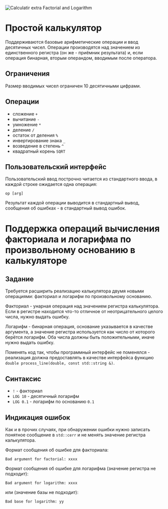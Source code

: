 ![Calculatir extra Factorial and Logarithm](https://github.com/itiviti-cpp-master/calc-fac-log/workflows/Calculatir%20extra%20Factorial%20and%20Logarithm/badge.svg)
# Простой калькулятор
Поддерживаются базовые арифметические операции и ввод десятичных чисел.
Операции производятся над значением из единственного регистра (он же - приёмник результата) и, если операция бинарная, вторым
операндом, вводимым после оператора.

## Ограничения
Размер вводимых чисел ограничен 10 десятичными цифрами.

## Операции
* сложение `+`
* вычитание `-`
* умножение `*`
* деление `/`
* остаток от деления `%`
* инвертирование знака `_`
* возведение в степень `^`
* квадратный корень `SQRT`

## Пользовательский интерфейс
Пользовательский ввод построчно читается из стандартного ввода, в каждой строке ожидается одна операция:
```
op [arg]
```
Результат каждой операции выводится в стандартный вывод, сообщения об ошибках - в стандартный вывод ошибок.

# Поддержка операций вычисления факториала и логарифма по произвольному основанию в калькуляторе
## Задание
Требуется расширить реализацию калькулятора двумя новыми операциями: факториал и логарифм по произвольному основанию.

Факториал - унарная операция над значением регистра калькулятора. Если в регистре находится что-то отличное от неотрицательного целого числа, нужно выдать ошибку.

Логарифм - бинарная операция, основание указывается в качестве аргумента, а значение регистра используется как число от которого берётся логарифм. Оба числа должны быть положительными, иначе нужно выдать ошибку.

Поменять код так, чтобы программный интерфейс не поменялся - реализация должна предоставлять в качестве интерфейса функцию `double process_line(double, const std::string &)`.

## Синтаксис
* `!` - факториал
* `LOG 10` - десятичный логарифм
* `LOG 0.1` - логарифм по основанию `0.1`

## Индикация ошибок
Как и в прочих случаях, при обнаружении ошибки нужно записать понятное сообщение в `std::cerr` и не менять значение регистра калькулятора.

Формат сообщения об ошибке для факториала:
```
Bad argument for factorial: xxxx
```

Формат сообщения об ошибке для логарифма (значение регистра не подходит):
```
Bad argument for logarithm: xxxx
```
или (значение базы не подходит):
```
Bad base for logarithm: yy
```
